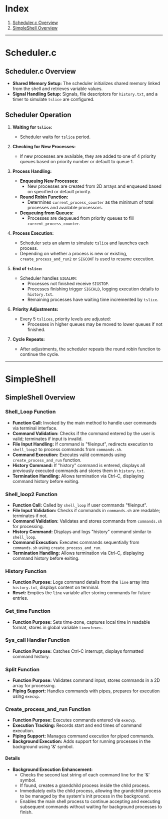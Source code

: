 # Index

1. [Scheduler.c Overview](#scheduler-c-overview)
2. [SimpleShell Overview](#simpleshell-overview)

---

# Scheduler.c

## Scheduler.c Overview

- **Shared Memory Setup:** The scheduler initializes shared memory linked from the shell and retrieves variable values.
- **Signal Handling Setup:** Signals, file descriptors for `history.txt`, and a timer to simulate `tslice` are configured.

## Scheduler Operation

1. **Waiting for `tslice`:**
   - Scheduler waits for `tslice` period.

2. **Checking for New Processes:**
   - If new processes are available, they are added to one of 4 priority queues based on priority number or default to queue 1.

3. **Process Handling:**
   - **Enqueuing New Processes:**
     - New processes are created from 2D arrays and enqueued based on specified or default priority.
   - **Round Robin Function:**
     - Determines `current_process_counter` as the minimum of total processes and available processors.
   - **Dequeuing from Queues:**
     - Processes are dequeued from priority queues to fill `current_process_counter`.

4. **Process Execution:**
   - Scheduler sets an alarm to simulate `tslice` and launches each process.
   - Depending on whether a process is new or existing, `create_process_and_run2` or `SIGCONT` is used to resume execution.

5. **End of `tslice`:**
   - Scheduler handles `SIGALRM`:
     - Processes not finished receive `SIGSTOP`.
     - Processes finishing trigger `SIGCHLD`, logging execution details to `history.txt`.
     - Remaining processes have waiting time incremented by `tslice`.

6. **Priority Adjustments:**
   - Every 5 `tslices`, priority levels are adjusted:
     - Processes in higher queues may be moved to lower queues if not finished.

7. **Cycle Repeats:**
   - After adjustments, the scheduler repeats the round robin function to continue the cycle.

---

# SimpleShell

## SimpleShell Overview

### Shell_Loop Function

- **Function Call:** Invoked by the main method to handle user commands via terminal interface.
- **Command Validation:** Checks if the command entered by the user is valid; terminates if input is invalid.
- **File Input Handling:** If command is "fileinput", redirects execution to `shell_loop2` to process commands from `commands.sh`.
- **Command Execution:** Executes valid commands using `create_process_and_run` function.
- **History Command:** If "history" command is entered, displays all previously executed commands and stores them in `history.txt`.
- **Termination Handling:** Allows termination via Ctrl-C, displaying command history before exiting.

### Shell_loop2 Function

- **Function Call:** Called by `shell_loop` if user commands "fileinput".
- **File Input Validation:** Checks if commands in `commands.sh` are readable; terminates if not.
- **Command Validation:** Validates and stores commands from `commands.sh` for processing.
- **History Command:** Displays and logs "history" command similar to `shell_loop`.
- **Command Execution:** Executes commands sequentially from `commands.sh` using `create_process_and_run`.
- **Termination Handling:** Allows termination via Ctrl-C, displaying command history before exiting.

### History Function

- **Function Purpose:** Logs command details from the `line` array into `history.txt`, displays content on terminal.
- **Reset:** Empties the `line` variable after storing commands for future entries.

### Get_time Function

- **Function Purpose:** Sets time-zone, captures local time in readable format, stores in global variable `timeofexec`.

### Sys_call Handler Function

- **Function Purpose:** Catches Ctrl-C interrupt, displays formatted command history.

### Split Function

- **Function Purpose:** Validates command input, stores commands in a 2D array for processing.
- **Piping Support:** Handles commands with pipes, prepares for execution using `execvp`.

### Create_process_and_run Function

- **Function Purpose:** Executes commands entered via `execvp`.
- **Execution Tracking:** Records start and end times of command execution.
- **Piping Support:** Manages command execution for piped commands.
- **Background Execution:** Adds support for running processes in the background using '&' symbol.

#### Details

- **Background Execution Enhancement:** 
  - Checks the second last string of each command line for the '&' symbol.
  - If found, creates a grandchild process inside the child process.
  - Immediately exits the child process, allowing the grandchild process to be managed by the system's init process in the background.
  - Enables the main shell process to continue accepting and executing subsequent commands without waiting for background processes to finish.
